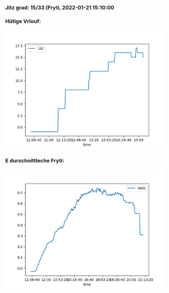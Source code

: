 ### Jitz grad: 15/33 (Fryti, 2022-01-21 15:10:00

### Hütige Vrlouf:
![Graph](Today.png)

### E durschnittleche Fryti:
![Graph](Fryti.png)